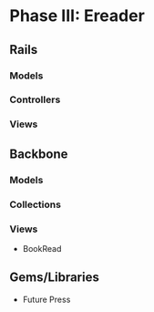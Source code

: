 # Phase III: Ereader

## Rails
### Models

### Controllers

### Views


## Backbone
### Models

### Collections

### Views
* BookRead

## Gems/Libraries
* Future Press
